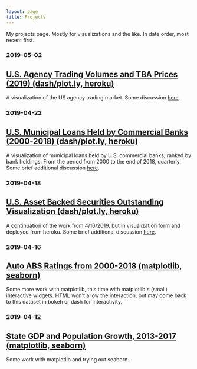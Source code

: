 ```yaml
---
layout: page
title: Projects
---
```


My projects page. Mostly for visualizations and the like. In date order, most recent first.

### 2019-05-02
## <a href="https://minsun-agencytrading.herokuapp.com/">U.S. Agency Trading Volumes and TBA Prices (2019) (dash/plot.ly, heroku)</a>

A visualization of the US agency trading market. Some discussion <a href="https://www.stuffofminsun.com/2019/05/02/etl-pipelines/">here</a>.

### 2019-04-22
## <a href="https://minsun-muni.herokuapp.com/">U.S. Municipal Loans Held by Commercial Banks (2000-2018) (dash/plot.ly, heroku)</a>

A visualization of municipal loans held by U.S. commercial banks, ranked by bank holdings. From the period from 2000 to the end of 2018, quarterly. Some brief additional discussion <a href="https://www.stuffofminsun.com/2019/04/22/more-heroku-more-dash/">here</a>.

### 2019-04-18
## <a href="https://minsun-abs.herokuapp.com/">U.S. Asset Backed Securities Outstanding Visualization (dash/plot.ly, heroku)</a>

A continuation of the work from 4/16/2019, but in visualization form and deployed from heroku. Some brief additional discussion <a href="https://www.stuffofminsun.com/2019/04/18/herokus-awesome/">here</a>.

### 2019-04-16
## <a href="../files/matplotlib_example3.html">Auto ABS Ratings from 2000-2018 (matplotlib, seaborn)</a>

Some more work with matplotlib, this time with matplotlib's (small) interactive widgets. HTML won't allow the interaction, but may come back to this dataset in bokeh or dash for interactivity.

### 2019-04-12
## <a href="../files/matplotlib_example1.html">State GDP and Population Growth, 2013-2017 (matplotlib, seaborn)</a>

Some work with matplotlib and trying out seaborn.